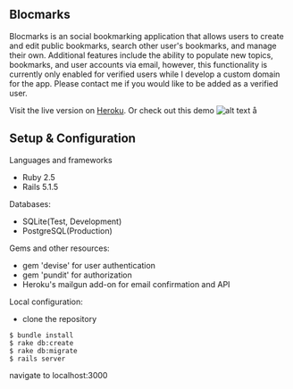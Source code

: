 ## Blocmarks
Blocmarks is an social bookmarking application that allows users to create and edit public bookmarks, search other user's bookmarks, and manage their own. Additional features include the ability to populate new topics, bookmarks, and user accounts via email, however, this functionality is currently only enabled for verified users while I develop a custom domain for the app. Please contact me if you would like to be added as a verified user.  

Visit the live version on [Heroku](https://fierce-peak-50187.herokuapp.com/).
Or check out this demo
![alt text](https://github.com/cheneyshreve/app/assets/images/bookmarks_demo.gif)
å

## Setup & Configuration
Languages and frameworks
- Ruby 2.5
- Rails 5.1.5

Databases:
- SQLite(Test, Development)
- PostgreSQL(Production)

Gems and other resources:
- gem 'devise' for user authentication
- gem 'pundit' for authorization
- Heroku's mailgun add-on for email confirmation and API

Local configuration:
- clone the repository

```
$ bundle install
$ rake db:create
$ rake db:migrate
$ rails server
```
navigate to localhost:3000
